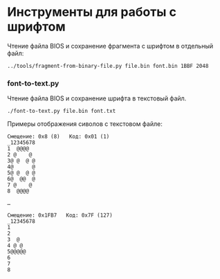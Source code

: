 # Инструменты для работы с шрифтом

Чтение файла BIOS и сохранение фрагмента с шрифтом в отдельный файл:

`../tools/fragment-from-binary-file.py file.bin font.bin 1BBF 2048`

### font-to-text.py
Чтение файла BIOS и сохранение шрифта в текстовый файл.

`./font-to-text.py file.bin font.txt`

Примеры отображения сиволов с текстовом файле:
```
Смещение: 0x8 (8)   Код: 0x01 (1)
_12345678
1  @@@@
2 @    @
3@ @  @ @
4@      @
5@ @  @ @
6@  @@  @
7 @    @
8  @@@@

…

Смещение: 0x1FB7   Код: 0x7F (127)
_12345678
1
2
3  @
4 @ @
5@@@@@
6
7
8







```
